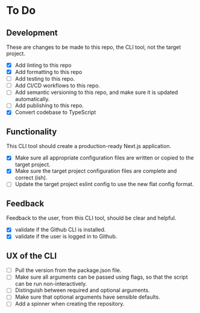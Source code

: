 # To Do

## Development

These are changes to be made to this repo, the CLI tool, not the target project.

- [x] Add linting to this repo
- [x] Add formatting to this repo
- [ ] Add testing to this repo.
- [ ] Add CI/CD workflows to this repo.
- [ ] Add semantic versioning to this repo, and make sure it is updated automatically.
- [ ] Add publishing to this repo.
- [x] Convert codebase to TypeScript

## Functionality

This CLI tool should create a production-ready Next.js application.

- [x] Make sure all appropriate configuration files are written or copied to the target project.
- [x] Make sure the target project configuration files are complete and correct (ish).
- [ ] Update the target project eslint config to use the new flat config format.

## Feedback

Feedback to the user, from this CLI tool, should be clear and helpful.

- [x] validate if the Github CLI is installed.
- [x] validate if the user is logged in to Github.

## UX of the CLI

- [ ] Pull the version from the package.json file.
- [ ] Make sure all arguments can be passed using flags, so that the script can be run non-interactively.
- [ ] Distinguish between required and optional arguments.
- [ ] Make sure that optional arguments have sensible defaults.
- [ ] Add a spinner when creating the repository.
